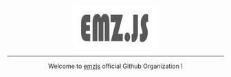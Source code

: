 <!-- align="center" -->
<div align="center">
<img src="https://raw.githubusercontent.com/emzjs/.github/main/profile/banner.png" height="100px" width="200px">
  
-------
  
Welcome to [emzjs](https://npmjs.com/emz) official Github Organization !
</div>
